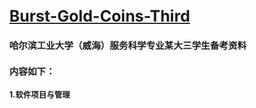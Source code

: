 # **<u>Burst-Gold-Coins-Third</u>**

### 哈尔滨工业大学（威海）服务科学专业某大三学生备考资料

### 内容如下：

#### 1.软件项目与管理

<div class="wildfire_thread">
<script src="https://utteranc.es/client.js"
        repo="hitptep/Burst-Gold-Coins-Third"
        issue-term="pathname"
        theme="photon-dark"
        crossorigin="anonymous"
        async>
</script>
</div>




